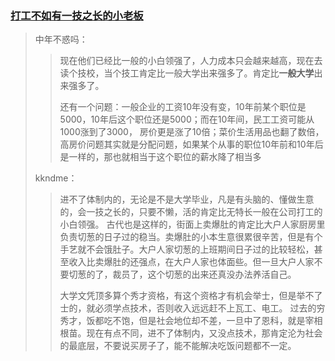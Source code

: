 ### [打工不如有一技之长的小老板][打工不如有一技之长的小老板url]

> 中年不惑吗：
>
>> 现在他们已经比一般的小白领强了，人力成本只会越来越高，现在去读个技校，当个技工肯定比一般大学出来强多了。肯定比**一般大学**出来强多了。
>>
>> 还有一个问题：一般企业的工资10年没有变，10年前某个职位是5000，10年后这个职位还是5000；而在10年间，民工工资可能从1000涨到了3000， 房价更是涨了10倍；菜价生活用品也翻了数倍，高房价问题其实就是分配问题，如果某个从事的职位10年前和10年后是一样的，那也就相当于这个职位的薪水降了相当多
>
> kkndme：
>>  进不了体制内的，无论是不是大学毕业，凡是有头脑的、懂做生意的，会一技之长的，只要不懒，活的肯定比无特长一般在公司打工的小白领强。 古代也是这样的，街面上卖爆肚的肯定比大户人家厨房里负责切葱的日子过的稳当。卖爆肚的小本生意很累很辛苦，但是有个手艺就不会饿肚子。大户人家切葱的上班期间日子过的比较轻松，甚至收入比卖爆肚的还强点，在大户人家也体面些。但一旦大户人家不要切葱的了，裁员了，这个切葱的出来还真没办法养活自己。
>>
>> 大学文凭顶多算个秀才资格，有这个资格才有机会举士，但是举不了士的，就必须学点技术，否则收入远远赶不上瓦工、电工。 过去的穷秀才，饭都吃不饱，但是社会地位却不差，一旦中了恩科，就是宰相根苗。现在有点不同，进不了体制内，又没点技术，那肯定沦为社会的最底层，不要说买房子了，能不能解决吃饭问题都不一定。

[打工不如有一技之长的小老板url]: https://github.com/shengcaishizhan/kkndme_tianya/blob/master/README.md#打工不如有一技之长的小老板